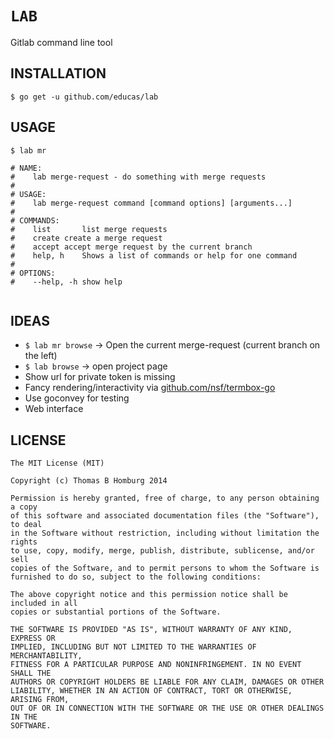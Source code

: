 # `LAB`

Gitlab command line tool

## INSTALLATION

`$ go get -u github.com/educas/lab`

## USAGE

```
$ lab mr

# NAME:
#    lab merge-request - do something with merge requests
# 
# USAGE:
#    lab merge-request command [command options] [arguments...]
# 
# COMMANDS:
#    list		list merge requests
#    create	create a merge request
#    accept	accept merge request by the current branch
#    help, h	Shows a list of commands or help for one command
#    
# OPTIONS:
#    --help, -h	show help
   
```

## IDEAS

- `$ lab mr browse` -> Open the current merge-request (current branch on the left)
- `$ lab browse` -> open project page
- Show url for private token is missing
- Fancy rendering/interactivity via [github.com/nsf/termbox-go](https://github.com/nsf/termbox-go)
- Use goconvey for testing
- Web interface

## LICENSE
 
```
The MIT License (MIT)

Copyright (c) Thomas B Homburg 2014

Permission is hereby granted, free of charge, to any person obtaining a copy
of this software and associated documentation files (the "Software"), to deal
in the Software without restriction, including without limitation the rights
to use, copy, modify, merge, publish, distribute, sublicense, and/or sell
copies of the Software, and to permit persons to whom the Software is
furnished to do so, subject to the following conditions:

The above copyright notice and this permission notice shall be included in all
copies or substantial portions of the Software.

THE SOFTWARE IS PROVIDED "AS IS", WITHOUT WARRANTY OF ANY KIND, EXPRESS OR
IMPLIED, INCLUDING BUT NOT LIMITED TO THE WARRANTIES OF MERCHANTABILITY,
FITNESS FOR A PARTICULAR PURPOSE AND NONINFRINGEMENT. IN NO EVENT SHALL THE
AUTHORS OR COPYRIGHT HOLDERS BE LIABLE FOR ANY CLAIM, DAMAGES OR OTHER
LIABILITY, WHETHER IN AN ACTION OF CONTRACT, TORT OR OTHERWISE, ARISING FROM,
OUT OF OR IN CONNECTION WITH THE SOFTWARE OR THE USE OR OTHER DEALINGS IN THE
SOFTWARE.
```
